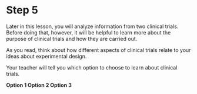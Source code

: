 # Step 5

Later in this lesson, you will analyze information from two clinical trials. Before doing that, however, it will be helpful to learn more about the purpose of clinical trials and how they are carried out. 

As you read, think about how different aspects of clinical trials relate to your ideas about experimental design.

Your teacher will tell you which option to choose to learn about clinical trials. 

**Option 1    Option 2       Option 3**
<!-- needs link -->